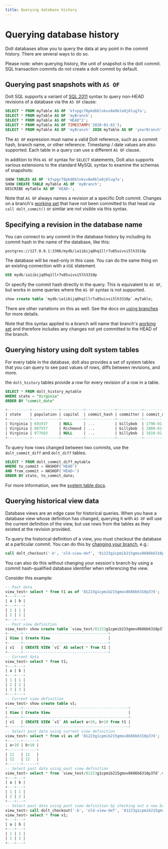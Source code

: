 ```yaml
---
title: Querying database history
---
```


# Querying database history

Dolt databases allow you to query the data at any point in the commit
history. There are several ways to do so.

Please note: when querying history, the unit of snapshot is the dolt
commit. SQL transaction commits do not create a dolt commit by
default.

## Querying past snapshots with `AS OF`

Dolt SQL supports a variant of [SQL
2011](https://en.wikipedia.org/wiki/SQL:2011) syntax to query non-HEAD
revisions of a database via the `AS OF` clause:

```sql
SELECT * FROM myTable AS OF 'kfvpgcf8pkd6blnkvv8e0kle8j6lug7a';
SELECT * FROM myTable AS OF 'myBranch';
SELECT * FROM myTable AS OF 'HEAD^2';
SELECT * FROM myTable AS OF TIMESTAMP('2020-01-01');
SELECT * FROM myTable AS OF 'myBranch' JOIN myTable AS OF 'yourBranch' AS foo;
```

The `AS OF` expression must name a valid Dolt reference, such as a
commit hash, branch name, or other reference. Timestamp / date values
are also supported. Each table in a query can use a different `AS OF`
clause.

In addition to this `AS OF` syntax for `SELECT` statements, Dolt also
supports various extensions to the standard MySQL syntax to examine
the schemas of snapshots:

```sql
SHOW TABLES AS OF 'kfvpgcf8pkd6blnkvv8e0kle8j6lug7a';
SHOW CREATE TABLE myTable AS OF 'myBranch';
DESCRIBE myTable AS OF 'HEAD~';
```

Note that `AS OF` always names a revision at a specific Dolt commit. Changes on a branch's [working
set](../../../concepts/git/working-set.md) that have not been committed to that head via `call
dolt_commit()` or similar are not visible via this syntax.

## Specifying a revision in the database name

You can connect to any commit in the database history by including its commit hash in the name of
the database, like this:

`postgres://127.0.0.1:3306/mydb/ia1ibijq8hq1llr7u85uivsi5lh3310p`

The database will be read-only in this case. You can do the same thing on an existing connection
with a `USE` statement.

```sql
USE mydb/ia1ibijq8hq1llr7u85uivsi5lh3310p
```

Or specify the commit hash directly in the query. This is equivalent
to `AS OF`, but works in some queries where the `AS OF` syntax is not
supported.

```sql
show create table `mydb/ia1ibijq8hq1llr7u85uivsi5lh3310p`.myTable;
```

There are other variations on this as well. See the docs on [using
branches](branches.md) for more details.

Note that this syntax applied to a branch will name that branch's [working
set](../../../concepts/git/working-set.md) and therefore includes any changes not yet committed to
the HEAD of the branch.

## Querying history using dolt system tables

For every table in the database, dolt also provides a set of system
tables that you can query to see past values of rows, diffs between
revisions, and more.

the `dolt_history` tables provide a row for every revision of a row in
a table.

```sql
SELECT * FROM dolt_history_mytable
WHERE state = "Virginia"
ORDER BY "commit_date"

+----------+------------+----------+-------------+-----------+---------------------------------+
| state    | population | capital  | commit_hash | committer | commit_date                     |
+----------+------------+----------+-------------+-----------+---------------------------------+
| Virginia | 691937     | NULL     | ...         | billybob  | 1790-01-09 00:00:00.0 +0000 UTC |
| Virginia | 807557     | Richmond | ...         | billybob  | 1800-01-01 00:00:00.0 +0000 UTC |
| Virginia | 877683     | NULL     | ...         | billybob  | 1810-01-01 00:00:00.0 +0000 UTC |
+----------+------------+----------+-------------+-----------+---------------------------------+
```

To query how rows changed between two commits, use the
`dolt_commit_diff` and `dolt_diff` tables.

```sql
SELECT * FROM dolt_commit_diff_mytable
WHERE to_commit = HASHOF('HEAD')
AND from_commit = HASHOF('HEAD~')
ORDER BY state, to_commit_date;
```

For more information, see the [system table
docs](dolt-system-tables.md).

## Querying historical view data

Database views are an edge case for historical queries. When you have
a database view whose definition has changed, querying it with `AS OF`
will use the current definition of the view, but use rows from the
tables as they existed at the revision provided.

To query the historical definition of a view, you must checkout the
database at a particular commit. You can do this by [changing your
branch](./branches.md), e.g.:

```sql
call dolt_checkout('-b', 'old-view-def', '81223g1cpmib215gmov8686b6310p37d');
```

You can also do this without changing your session's branch by using a
commit hash-qualified database identifier when referencing the view.

Consider this example:

```sql
-- Past data
view_test> select * from t1 as of '81223g1cpmib215gmov8686b6310p37d';
+---+---+
| a | b |
+---+---+
| 1 | 1 |
| 2 | 2 |
+---+---+
-- Past view definition
view_test> show create table `view_test/81223g1cpmib215gmov8686b6310p37d`.v1;
+------+--------------------------------------+
| View | Create View                          |
+------+--------------------------------------+
| v1   | CREATE VIEW `v1` AS select * from t1 |
+------+--------------------------------------+
-- Current data
view_test> select * from t1;
+---+---+
| a | b |
+---+---+
| 1 | 1 |
| 2 | 2 |
| 3 | 3 |
+---+---+
-- Current view definition
view_test> show create table v1;
+------+-----------------------------------------------+
| View | Create View                                   |
+------+-----------------------------------------------+
| v1   | CREATE VIEW `v1` AS select a+10, b+10 from t1 |
+------+-----------------------------------------------+
-- Select past data using current view definition
view_test> select * from v1 as of '81223g1cpmib215gmov8686b6310p37d';
+------+------+
| a+10 | b+10 |
+------+------+
| 11   | 11   |
| 12   | 12   |
+------+------+
-- Select past data using past view definition
view_test> select * from `view_test/81223g1cpmib215gmov8686b6310p37d`.v1;
+---+---+
| a | b |
+---+---+
| 1 | 1 |
| 2 | 2 |
+---+---+
-- Select past data using past view definition by checking out a new branch
view_test> call dolt_checkout('-b', 'old-view-def', '81223g1cpmib215gmov8686b6310p37d');
view_test> select * from v1;
+---+---+
| a | b |
+---+---+
| 1 | 1 |
| 2 | 2 |
+---+---+
```
